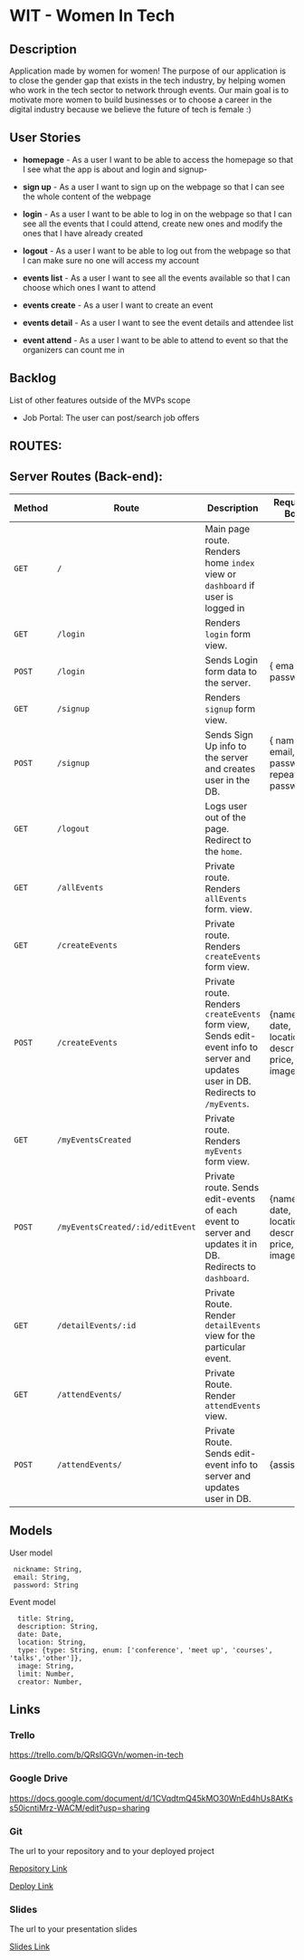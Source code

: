 # WIT - Women In Tech

## Description

Application made by women for women! The purpose of our application is to close the gender gap that exists in the tech industry, by helping women who work in the tech sector to network through events. Our main goal is to motivate more women to build businesses or to choose a career in the digital industry because we believe the future of tech is female :) 

## User Stories

- **homepage** - As a user I want to be able to access the homepage so that I see what the app is about and login and signup-

- **sign up** - As a user I want to sign up on the webpage so that I can see the whole content of the webpage

- **login** - As a user I want to be able to log in on the webpage so that I can see all the events that I could attend, create new ones and modify the ones that I have already created

- **logout** - As a user I want to be able to log out from the webpage so that I can make sure no one will access my account

- **events list** - As a user I want to see all the events available so that I can choose which ones I want to attend

- **events create** - As a user I want to create an event 

- **events detail** - As a user I want to see the event details and attendee list 

- **event attend** - As a user I want to be able to attend to event so that the organizers can count me in

## Backlog

List of other features outside of the MVPs scope

-	Job Portal: The user can post/search job offers

## ROUTES:

## Server Routes (Back-end):

| **Method** | **Route**                    | **Description**                                              | Request - Body                                            |
| ---------- | ---------------------------- | ------------------------------------------------------------ | --------------------------------------------------------- |
| `GET`      | `/`                          | Main page route. Renders home `index` view or `dashboard` if user is logged in                                           |
| `GET`      | `/login`                     | Renders `login` form view.                                   |                                                           |
| `POST`     | `/login`                     | Sends Login form data to the server.                         | { email, password }                                       |
| `GET`      | `/signup`                    | Renders `signup` form view.                                  |                                                           |
| `POST`     | `/signup`                    | Sends Sign Up info to the server and creates user in the DB. | { name, email, password, repeat password }                |
| `GET`      | `/logout`                    | Logs user out of the page. Redirect to the `home`.           |                                                           |  
|  `GET`     | `/allEvents`                | Private route. Renders `allEvents` form. view.               |                                                           | 
| `GET`      | `/createEvents`              | Private route. Renders `createEvents` form view.             |                                                           |
| `POST`     | `/createEvents`              | Private route. Renders `createEvents` form view, Sends edit-event info to server and updates user in DB. Redirects to `/myEvents`.   | {name, date, location, description, price, image, limit}  |
| `GET`      | `/myEventsCreated`                  | Private route. Renders `myEvents` form view.                 |                                                           |
| `POST`     | `/myEventsCreated/:id/editEvent`    | Private route. Sends edit-events of each event to server and updates it in DB. Redirects to `dashboard`. | {name, date, location, description, price, image, limit}       | 
| `GET`      |  `/detailEvents/:id`         | Private Route. Render `detailEvents` view for the particular event.         |
| `GET`      | `/attendEvents/`             | Private Route. Render `attendEvents` view.
| `POST`     | `/attendEvents/`            | Private Route. Sends edit-event info to server and updates user in DB. | {assistance}                                    |

  
 
## Models

User model
 ```
  nickname: String,
  email: String,
  password: String
```
  


Event model

```
  title: String,
  description: String,
  date: Date,
  location: String,
  type: {type: String, enum: ['conference', 'meet up', 'courses', 'talks','other']},
  image: String,
  limit: Number,
  creator: Number,
```
## Links

### Trello

https://trello.com/b/QRslGGVn/women-in-tech

### Google Drive

https://docs.google.com/document/d/1CVqdtmQ45kMO30WnEd4hUs8AtKss50icntiMrz-WACM/edit?usp=sharing


### Git

The url to your repository and to your deployed project

[Repository Link](http://github.com)

[Deploy Link](http://heroku.com)

### Slides

The url to your presentation slides

[Slides Link](http://slides.com)









